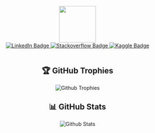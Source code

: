 <div id="header" align="center">
  <img src="https://media.giphy.com/media/M9gbBd9nbDrOTu1Mqx/giphy.gif" width="100"/>

  <div id="badges">
    <a href="">
      <img src="https://img.shields.io/badge/LinkedIn-blue?logo=linkedin&logoColor=white" alt="LinkedIn Badge"/>
    </a>
    <a href="">
      <img src="https://img.shields.io/badge/-Stackoverflow-FE7A16?logo=stack-overflow&logoColor=white" alt="Stackoverflow Badge"/>
    </a>
    <a href="your-youtube-URL">
      <img src="https://img.shields.io/badge/Kaggle-20BEFF?logo=kaggle&logoColor=white" alt="Kaggle Badge"/>
    </a>
  </div>

  <img src="https://komarev.com/ghpvc/?username=mendrika261&color=red" alt=""/>
</div>

<br>

<div align="center">
  <h2>🏆 GitHub Trophies</h2>
  <img src="https://github-profile-trophy.vercel.app/?username=mendrika261&theme=radical&no-frame=false&no-bg=false&margin-w=4e" alt="Github Trophies" /> <br>

  <h2>📊 GitHub Stats</h2>
  <img src="https://github-readme-streak-stats.herokuapp.com/?user=mendrika261&theme=tokyonight&hide_border=false" alt="Github Stats" /> <br>
</div>
